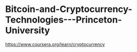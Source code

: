 # Bitcoin-and-Cryptocurrency-Technologies---Princeton-University
https://www.coursera.org/learn/cryptocurrency
